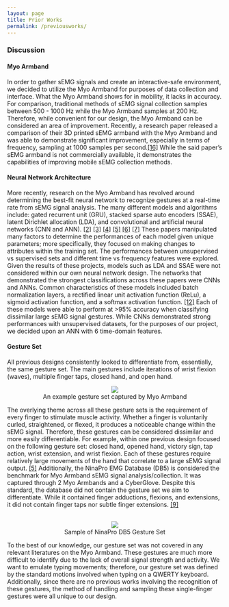 ```yaml
---
layout: page
title: Prior Works
permalink: /previousworks/
---
```

<html>
  <body>
    <h3>Discussion</h3>
    <h4>Myo Armband</h4>
    <p>In order to gather sEMG signals and create an interactive-safe environment, we decided to utilize the Myo Armband for purposes of data collection and interface. What the Myo Armband shows for in mobility, it lacks in accuracy. For comparison, traditional methods of sEMG signal collection samples between 500 - 1000 Hz while the Myo Armband samples at 200 Hz. Therefore, while convenient for our design, the Myo Armband can be considered an area of improvement. Recently, a research paper released a comparison of their 3D printed sEMG armband with the Myo Armband and was able to demonstrate significant improvement, especially in terms of frequency, sampling at 1000 samples per second.<a href = "https://www.ncbi.nlm.nih.gov/pmc/articles/PMC6631507/">[16]</a> While the said paper’s sEMG armband is not commercially available, it demonstrates the capabilities of improving mobile sEMG collection methods. </p>
    <h4>Neural Network Architecture</h4>
      <p>More recently, research on the Myo Armband has revolved around determining the best-fit neural network to recognize gestures at a real-time rate from sEMG signal analysis. The many different models and algorithms include: gated recurrent unit (GRU), stacked sparse auto encoders (SSAE), latent Dirichlet allocation (LDA), and convolutional and artificial neural networks (CNN and ANN).
        <a href = "https://www.ncbi.nlm.nih.gov/pmc/articles/PMC6679304/">[2]</a>
        <a href = "http://www.ijiee.org/papers/433-S3002.pdf">[3]</a>
        <a href = "https://www.ncbi.nlm.nih.gov/pmc/articles/PMC6593108/">[4]</a>
        <a href = "https://www.ncbi.nlm.nih.gov/pmc/articles/PMC6359473/">[5]</a>
        <a href = "https://www.ncbi.nlm.nih.gov/pmc/articles/PMC6111443/">[6]</a>
        <a href = "https://arxiv.org/pdf/1801.07756.pdf">[7]</a>
        These papers manipulated many factors to determine the performances of each model given unique parameters; more specifically, they focused on making changes to attributes within the training set. The performances between unsupervised vs supervised sets and different time vs frequency features were explored. Given the results of these projects,  models such as LDA and SSAE were not considered within our own neural network design. The networks that demonstrated the strongest classifications across these papers were CNNs and ANNs. Common characteristics of these models included batch normalization layers, a rectified linear unit activation function (ReLu), a sigmoid activation function, and a softmax activation function.
        <a href = "https://www.ncbi.nlm.nih.gov/pmc/articles/PMC6603597/">[12]</a>
        Each of these models were able to perform at >95% accuracy when classifying dissimilar large sEMG signal gestures. While CNNs demonstrated strong performances with unsupervised datasets, for the purposes of our project, we decided upon an ANN with 6 time-domain features. </p>
    <h4>Gesture Set</h4>
      <p>All previous designs consistently looked to differentiate from, essentially, the same gesture set. The main gestures include iterations of wrist flexion (waves), multiple finger taps, closed hand, and open hand.
      <center><figure>
          <img class = "size" src="https://miro.medium.com/max/2604/1*9uvS5j1EZXdQuIoqyb5syA.jpeg" style="max-width:50%;">
          <center><figcaption>An example gesture set captured by Myo Armband</figcaption></center>
      </figure></center>
      The overlying theme across all these gesture sets is the requirement of every finger to stimulate muscle activity. Whether a finger is voluntarily curled, straightened, or flexed, it produces a noticeable change within the sEMG signal. Therefore, these gestures can be considered dissimilar and more easily differentiable. For example, within one previous design focused on the following gesture set: closed hand, opened hand, victory sign, tap action, wrist extension, and wrist flexion. Each of these gestures require relatively large movements of the hand that correlate to a large sEMG signal output.
        <a href = "https://www.ncbi.nlm.nih.gov/pmc/articles/PMC6359473/">[5]</a>
        Additionally, the NinaPro EMG Database (DB5) is considered the benchmark for Myo Armband sEMG signal analysis/collection. It was captured through 2 Myo Armbands and a CyberGlove. Despite this standard, the database did not contain the gesture set we aim to differentiate. While it contained finger adductions, flexions, and extensions, it did not contain finger taps nor subtle finger extensions.
        <a href = "http://ninaweb.hevs.ch/">[9]</a><br><br>
        <center><figure>
          <img class = "size" src="https://scontent-lax3-1.xx.fbcdn.net/v/t1.15752-9/78897174_2502457970041635_8298641929936044032_n.png?_nc_cat=105&_nc_ohc=VcKPuBineZ4AQlTJ9m0MeFfQLj928v7Jx_MBHOtQrMEOLhernxKm0vzUQ&_nc_ht=scontent-lax3-1.xx&oh=a28408005391d30f0242fa1c4dd8e592&oe=5E7896DA" style="max-width:50%;">
          <center><figcaption>Sample of NinaPro DB5 Gesture Set</figcaption></center>
      </figure></center>
To the best of our knowledge, our gesture set was not covered in any relevant literatures on the Myo Armband. These gestures are much more difficult to identify due to the lack of overall signal strength and activity. We want to emulate typing movements; therefore, our gesture set was defined by the standard motions involved when typing on a QWERTY keyboard. Additionally, since there are no previous works involving the recognition of these gestures, the method of handling and sampling these single-finger gestures were all unique to our design.</p>
  </body>
</html>
